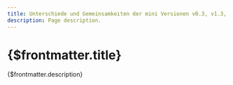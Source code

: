 ```yaml
---
title: Unterschiede und Gemeinsamkeiten der mini Versionen v0.3, v1.3, v2
description: Page description.
---
```


# {$frontmatter.title}

{$frontmatter.description}
